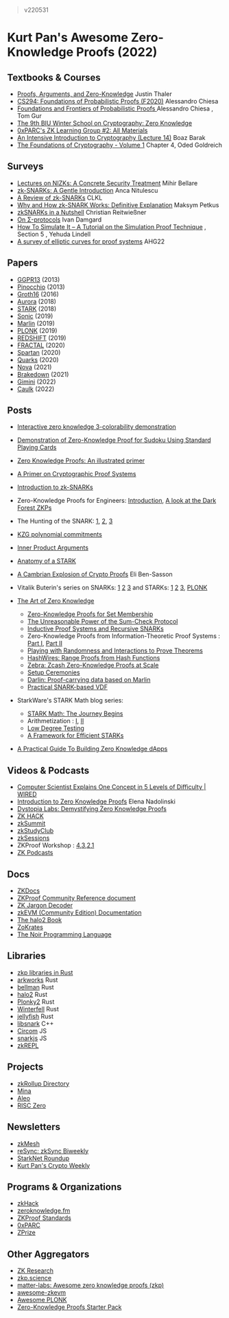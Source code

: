 > v220531 
# Kurt Pan's Awesome Zero-Knowledge Proofs (2022) 

## Textbooks & Courses
- [Proofs, Arguments, and Zero-Knowledge](https://people.cs.georgetown.edu/jthaler/ProofsArgsAndZK.html) Justin Thaler
- [CS294: Foundations of Probabilistic Proofs (F2020)](http://people.eecs.berkeley.edu/~alexch/classes/CS294-F2020.html) Alessandro Chiesa
- [Foundations and Frontiers of Probabilistic Proofs ](https://www.msri.org/summer_schools/931) Alessandro Chiesa , Tom Gur
- [The 9th BIU Winter School on Cryptography: Zero Knowledge](https://cyber.biu.ac.il/event/the-9th-biu-winter-school-on-cryptography/)
- [0xPARC's ZK Learning Group #2: All Materials](https://0xparc.notion.site/ZK-Learning-Group-2-All-Materials-b199ae33734f40db8b757b6fe3428f81)
- [An Intensive Introduction to Cryptography (Lecture 14)](https://intensecrypto.org/public/lec_14_zero_knowledge.html) Boaz Barak
- [The Foundations of Cryptography - Volume 1](https://www.wisdom.weizmann.ac.il/~oded/foc-vol1.html) Chapter 4, Oded Goldreich

## Surveys
- [Lectures on NIZKs: A Concrete Security Treatment](https://cseweb.ucsd.edu/~mihir/cse208-Wi20/main.pdf) Mihir Bellare
- [zk-SNARKs: A Gentle Introduction](https://www.di.ens.fr/~nitulesc/files/Survey-SNARKs.pdf) Anca Nitulescu
- [A Review of zk-SNARKs](https://arxiv.org/pdf/2202.06877.pdf) CLKL
- [Why and How zk-SNARK Works: Definitive Explanation](http://petkus.info/papers/WhyAndHowZkSnarkWorks.pdf) Maksym Petkus
- [zkSNARKs in a Nutshell](http://chriseth.github.io/notes/articles/zksnarks/zksnarks.pdf) Christian Reitwießner
- [On Σ-protocols](https://cs.au.dk/~ivan/Sigma.pdf) Ivan Damgard
- [How To Simulate It – A Tutorial on the Simulation Proof Technique](https://eprint.iacr.org/2016/046.pdf) , Section 5 , Yehuda Lindell
- [A survey of elliptic curves for proof systems](https://eprint.iacr.org/2022/586) AHG22

## Papers

- [GGPR13](https://eprint.iacr.org/2012/215.pdf) (2013)
- [Pinocchio](https://eprint.iacr.org/2013/279.pdf) (2013)
- [Groth16](https://eprint.iacr.org/2016/260.pdf) (2016)
- [Aurora](https://eprint.iacr.org/2018/828.pdf) (2018)
- [STARK](https://eprint.iacr.org/2018/046.pdf) (2018)
- [Sonic](https://eprint.iacr.org/2019/099.pdf) (2019)
- [Marlin](https://eprint.iacr.org/2019/1047.pdf) (2019)
- [PLONK](https://eprint.iacr.org/2019/953.pdf) (2019)
- [REDSHIFT](https://eprint.iacr.org/2019/1400.pdf) (2019)
- [FRACTAL](https://eprint.iacr.org/2019/1076.pdf) (2020)
- [Spartan](https://eprint.iacr.org/2019/550.pdf) (2020)
- [Quarks](https://eprint.iacr.org/2020/1275.pdf) (2020)
- [Nova](https://eprint.iacr.org/2021/370.pdf) (2021)
- [Brakedown](https://eprint.iacr.org/2021/1043.pdf) (2021)
- [Gimini](https://eprint.iacr.org/2022/420.pdf) (2022)
- [Caulk](https://eprint.iacr.org/2022/621.pdf) (2022)

## Posts
- [Interactive zero knowledge 3-colorability demonstration](http://web.mit.edu/~ezyang/Public/graph/svg.html)
- [Demonstration of Zero-Knowledge Proof for Sudoku Using Standard Playing Cards](https://www.wisdom.weizmann.ac.il/~naor/PAPERS/SUDOKU_DEMO/)
- [Zero Knowledge Proofs: An illustrated primer](https://blog.cryptographyengineering.com/2014/11/27/zero-knowledge-proofs-illustrated-primer/)
- [A Primer on Cryptographic Proof Systems](https://jumpcrypto.com/a-primer-on-proof-systems/)
- [Introduction to zk-SNARKs](https://blog.decentriq.com/zk-snarks-primer-part-one/)
- Zero-Knowledge Proofs for Engineers: [Introduction](https://blog.zkga.me/intro-to-zksnarks), [A look at the Dark Forest ZKPs](https://blog.zkga.me/df-init-circuit)
- The Hunting of the SNARK: [1](https://medium.com/aztec-protocol/the-hunting-of-the-snark-1-3-a610c28317c7), [2](https://medium.com/aztec-protocol/the-hunting-of-the-snark-2-3-673e1830938f), [3](https://medium.com/aztec-protocol/the-hunting-of-the-snark-3-3-c0a6e17c6d92)
- [KZG polynomial commitments](https://dankradfeist.de/ethereum/2020/06/16/kate-polynomial-commitments.html)
- [Inner Product Arguments](https://dankradfeist.de/ethereum/2021/07/27/inner-product-arguments.html)
- [Anatomy of a STARK](https://aszepieniec.github.io/stark-anatomy/)
- [A Cambrian Explosion of Crypto Proofs](https://nakamoto.com/cambrian-explosion-of-crypto-proofs/) Eli Ben-Sasson
- Vitalik Buterin's series on SNARKs: [1](https://vitalik.ca/general/2016/12/10/qap.html) [2](https://vitalik.ca/general/2017/01/14/exploring_ecp.html) [3](https://vitalik.ca/general/2017/02/01/zk_snarks.html) and STARKs: [1](https://vitalik.ca/general/2017/11/09/starks_part_1.html) [2](https://vitalik.ca/general/2017/11/22/starks_part_2.html) [3](https://vitalik.ca/general/2018/07/21/starks_part_3.html), [PLONK](https://vitalik.ca/general/2019/09/22/plonk.html)

- [The Art of Zero Knowledge](https://zkproof.org/blog/)
    - [Zero-Knowledge Proofs for Set Membership](https://zkproof.org/2020/02/27/zkp-set-membership/)
    - [The Unreasonable Power of the Sum-Check Protocol](https://zkproof.org/2020/03/16/sum-checkprotocol/)
    - [Inductive Proof Systems and Recursive SNARKs](https://zkproof.org/2020/06/08/recursive-snarks/)
    - Zero-Knowledge Proofs from Information-Theoretic Proof Systems : [Part I](https://zkproof.org/2020/08/12/information-theoretic-proof-systems/), [Part II](https://zkproof.org/2020/10/15/information-theoretic-proof-systems-part-ii/)
    - [Playing with Randomness and Interactions to Prove Theorems](https://zkproof.org/2020/10/15/randomness-and-interactions/)
    - [HashWires: Range Proofs from Hash Functions](https://zkproof.org/2021/05/05/hashwires-range-proofs-from-hash-functions/)
    - [Zebra: Zcash Zero-Knowledge Proofs at Scale](https://zkproof.org/2021/06/03/zebra-zcash-zero-knowledge-proofs-at-scale/)
    - [Setup Ceremonies](https://zkproof.org/2021/06/30/setup-ceremonies/)
    - [Darlin: Proof-carrying data based on Marlin](https://zkproof.org/2021/09/29/darlin-recursive-proofs/)
    - [Practical SNARK-based VDF](https://zkproof.org/2021/11/24/practical-snark-based-vdf/)

- StarkWare's STARK Math blog series:
    - [STARK Math: The Journey Begins](https://medium.com/starkware/stark-math-the-journey-begins-51bd2b063c71)
    - Arithmetization : [I](https://medium.com/starkware/arithmetization-i-15c046390862), [II](https://medium.com/starkware/arithmetization-ii-403c3b3f4355)
    - [Low Degree Testing](https://medium.com/starkware/low-degree-testing-f7614f5172db)
    - [A Framework for Efficient STARKs](https://medium.com/starkware/a-framework-for-efficient-starks-19608ba06fbe)

- [A Practical Guide To Building Zero Knowledge dApps](https://kndrck.co/posts/practical_guide_build_zk_dapps/)

## Videos & Podcasts
- [Computer Scientist Explains One Concept in 5 Levels of Difficulty | WIRED](https://www.youtube.com/watch?v=fOGdb1CTu5c)
- [Introduction to Zero Knowledge Proofs](https://www.youtube.com/watch?v=BT88s7_VtC8&t=1s) Elena Nadolinski
- [Dystopia Labs: Demystifying Zero Knowledge Proofs](https://www.youtube.com/watch?v=_6TqUNVLChc)
- [ZK HACK](https://www.youtube.com/playlist?list=PLj80z0cJm8QFGB6AsiAG3EB06L7xr5S1c)
- [zkSummit](https://www.youtube.com/playlist?list=PLj80z0cJm8QFnY6VLVa84nr-21DNvjWH7)
- [zkStudyClub](https://www.youtube.com/playlist?list=PLj80z0cJm8QHm_9BdZ1BqcGbgE-BEn-3Y)
- [zkSessions](https://www.youtube.com/playlist?list=PLj80z0cJm8QEz6BotG4SkGSCupwkPonCZ)
- ZKProof Workshop : [4](https://www.youtube.com/playlist?list=PLOEty2U8Y69Xkgt7fdNl7FtlzUcu_Ho0c),[3](https://www.youtube.com/playlist?list=PLOEty2U8Y69XuIbGzSPzOR38lHUyf_v-y),[2](https://www.youtube.com/playlist?list=PLOEty2U8Y69VKX0THZvO_liqwV3Ngf1wt),[1](https://www.youtube.com/playlist?list=PLOEty2U8Y69XadRILKwdG5eADUdAJ96ou)
- [ZK Podcasts](https://zeroknowledge.fm/episodes/)


## Docs
- [ZKDocs](https://www.zkdocs.com/)
- [ZKProof Community Reference document](https://docs.zkproof.org/reference.pdf)
- [ZK Jargon Decoder](https://nmohnblatt.github.io/zk-jargon-decoder/foreword.html)
- [zkEVM (Community Edition) Documentation](https://appliedzkp.github.io/zkevm-docs/)
- [The halo2 Book](https://zcash.github.io/halo2/)
- [ZoKrates](https://zokrates.github.io/introduction.html)
- [The Noir Programming Language](https://noir-lang.github.io/book/index.html)

## Libraries 
- [zkp libraries in Rust](https://cryptography.rs/#zero-knowledge-proofs)
- [arkworks](http://arkworks.rs) Rust
- [bellman](https://github.com/zkcrypto/bellman) Rust
- [halo2](https://github.com/zcash/halo2) Rust
- [Plonky2](https://github.com/mir-protocol/plonky2) Rust
- [Winterfell](https://github.com/novifinancial/winterfell) Rust
- [jellyfish](https://github.com/EspressoSystems/jellyfish) Rust
- [libsnark](https://github.com/scipr-lab/libsnark) C++
- [Circom](https://iden3.io/circom) JS
- [snarkjs](https://github.com/iden3/snarkjs) JS
- [zkREPL](https://zkrepl.dev/)


## Projects
- [zkRollup Directory](https://www.zkrollups.xyz/)
- [Mina](https://minaprotocol.com/)
- [Aleo](https://www.aleo.org/)
- [RISC Zero](https://www.risczero.com/)
## Newsletters
- [zkMesh](https://zkmesh.substack.com/)
- [reSync: zkSync Biweekly](https://pseudotheos.substack.com/archive)
- [StarkNet Roundup](https://swagtimus.substack.com/archive)
- [Kurt Pan's Crypto Weekly](https://www.getrevue.co/profile/kurtpan)

## Programs & Organizations
- [zkHack](https://www.zkhack.dev/)
- [zeroknowledge.fm](https://zeroknowledge.fm/)
- [ZKProof Standards](https://zkproof.org/)
- [0xPARC](https://0xparc.org/blog/)
- [ZPrize](https://www.zprize.io/)

## Other Aggregators
- [ZK Research](https://0xst.notion.site/ZK-Research-94ba836c3b2a4e2491a871364ee5b13b)
- [zkp.science](https://zkp.science/)
- [matter-labs: Awesome zero knowledge proofs (zkp)](https://github.com/matter-labs/awesome-zero-knowledge-proofs)
- [awesome-zkevm](https://github.com/LuozhuZhang/awesome-zkevm)
- [Awesome PLONK](https://github.com/fluidex/awesome-plonk)
- [Zero-Knowledge Proofs Starter Pack](https://ethresear.ch/t/zero-knowledge-proofs-starter-pack/4519)